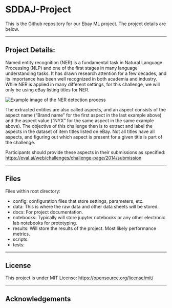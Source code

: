 # SDDAJ-Project

This is the Github repository for our Ebay ML project. The project details are below.


------------------------------------

## Project Details:

Named entity recognition (NER) is a fundamental task in Natural Language Processing (NLP) and one of the first stages in many language understanding tasks. It has drawn research attention for a few decades, and its importance has been well recognized in both academia and industry. While NER is applied in many different settings, for this challenge, we will only be using eBay listing titles for NER.

![Example image of the NER detection process](https://i.ibb.co/y0rZk67/unnamed.png)

The extracted entities are also called aspects, and an aspect consists of the aspect name (“Brand name” for the first aspect in the last example above) and the aspect value (“NYX” for the same aspect in the same example above). The objective of this challenge then is to extract and label the aspects in the dataset of item titles listed on eBay. Not all titles have all aspects, and figuring out which aspect is present for a given title is part of the challenge.

Participants should provide these aspects in their submissions as specified: https://eval.ai/web/challenges/challenge-page/2014/submission

-------------------------------------

## Files

Files within root directory:
 - config: configuration files that store settings, parameters, etc.
 - data: This is where the raw data and other data sheets will be stored.
 - docs: For project documentation.
 - notebooks: Typically will store jupyter notebooks or any other electronic lab notebooks for prototyping.
 - results: Will store the results of the project. Most likely performance metrics.
 - scripts:
 - tests:

-------------------------------------

## License

This project is under MIT License: https://opensource.org/license/mit/

-------------------------------------

## Acknowledgements


